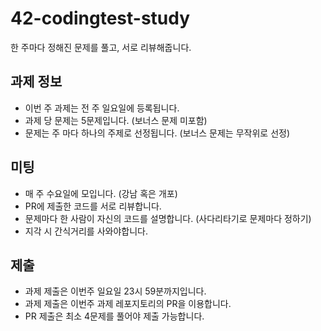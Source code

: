 # 42-codingtest-study

한 주마다 정해진 문제를 풀고, 서로 리뷰해줍니다.

## 과제 정보
  
  - 이번 주 과제는 전 주 일요일에 등록됩니다.
  - 과제 당 문제는 5문제입니다. (보너스 문제 미포함)
  - 문제는 주 마다 하나의 주제로 선정됩니다. (보너스 문제는 무작위로 선정)
  
## 미팅

  - 매 주 수요일에 모입니다. (강남 혹은 개포)
  - PR에 제출한 코드를 서로 리뷰합니다.
  - 문제마다 한 사람이 자신의 코드를 설명합니다. (사다리타기로 문제마다 정하기)
  - 지각 시 간식거리를 사와야합니다.
  
## 제출

  - 과제 제출은 이번주 일요일 23시 59분까지입니다.
  - 과제 제출은 이번주 과제 레포지토리의 PR을 이용합니다.
  - PR 제출은 최소 4문제를 풀어야 제출 가능합니다.
  
